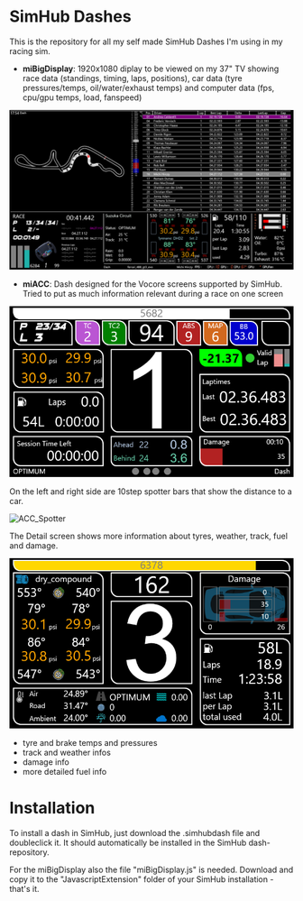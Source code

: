 # SimHub Dashes

This is the repository for all my self made SimHub Dashes I'm using in my racing sim.

* **miBigDisplay**: 1920x1080 diplay to be viewed on my 37" TV showing race data (standings, timing, laps, positions), car data (tyre pressures/temps, oil/water/exhaust temps) and computer data (fps, cpu/gpu temps, load, fanspeed)

![Big Display](pics/miBigDisplay.png)

* **miACC**: Dash designed for the Vocore screens supported by SimHub. Tried to put as much information relevant during a race on one screen

![ACC Display](pics/miACCDisplay.png)

On the left and right side are 10step spotter bars that show the distance to a car.

![ACC_Spotter](pics/miACCDashSpotterinfo.png)

The Detail screen shows more information about tyres, weather, track, fuel and damage.

![ACC_Details1](pics/miACCDashDetail1.png)

- tyre and brake temps and pressures
- track and weather infos
- damage info
- more detailed fuel info

# Installation

To install a dash in SimHub, just download the .simhubdash file and doubleclick it. It should automatically be installed in the SimHub dash-repository.

For the miBigDisplay also the file "miBigDisplay.js" is needed. Download and copy it to the "JavascriptExtension" folder of your SimHub installation - that's it.

